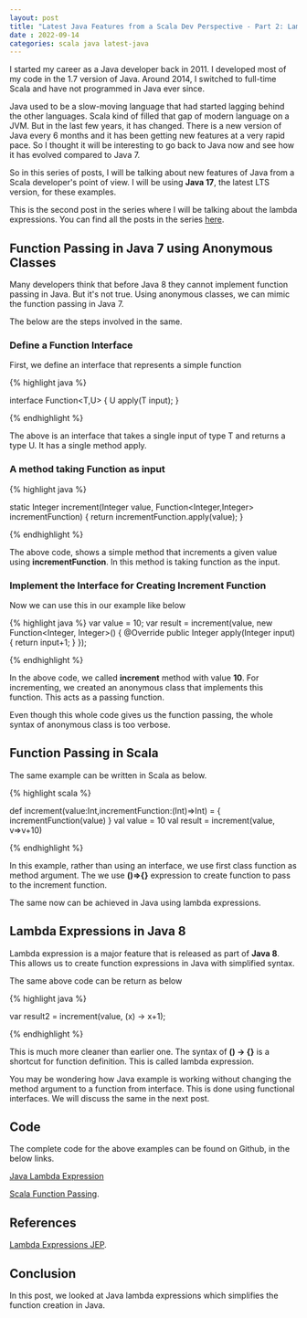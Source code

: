 ```yaml
---
layout: post
title: "Latest Java Features from a Scala Dev Perspective - Part 2: Lambda Expressions"
date : 2022-09-14
categories: scala java latest-java
---
```

I started my career as a Java developer back in 2011. I  developed most of my code in the 1.7 version of Java. Around 2014, I switched to full-time Scala and have not programmed in Java ever since.

Java used to be a slow-moving language that had started lagging behind the other languages. Scala kind of filled that gap of modern language on a JVM. But in the last few years, it has changed. There is a new version of Java every 6 months and it has been getting new features at a very rapid pace. So I thought it will be interesting to go back to Java now and see how it has evolved compared to Java 7.

So in this series of posts, I will be talking about new features of Java from a Scala developer's point of view. I will be using **Java 17**, the latest LTS version, for these examples.


This is the second post in the series where I will be talking about the lambda expressions. You can find all the posts in the series [here](/categories/latest-java).

## Function Passing in Java 7 using Anonymous Classes

Many developers think that before Java 8 they cannot implement function passing in Java. But it's not true. Using anonymous classes, we can mimic the function passing in Java 7.

The below are the steps involved in the same.

### Define a Function Interface

First, we define an interface that represents a simple function

{% highlight java %}

interface Function<T,U> {
   U apply(T input);
}

{% endhighlight %}

The above is an interface that takes a single input of type T and returns a type U. It has a single method apply.

### A method taking Function as input

{% highlight java %}

static Integer increment(Integer value, Function<Integer,Integer> incrementFunction) {
        return incrementFunction.apply(value);
}

{% endhighlight %}

The above code, shows a simple method that increments a given value using **incrementFunction**. In this method is taking
function as the input.

### Implement the Interface for Creating Increment Function

Now we can use this in our example like below 

{% highlight java %}
var value = 10;
var result = increment(value, new Function<Integer, Integer>() {
            @Override
            public Integer apply(Integer input) {
                return input+1;
            }
});

{% endhighlight %}

In the above code, we called  **increment** method with value **10**. For incrementing, we created an anonymous class that implements this function. This acts as a passing function.

Even though this whole code gives us the function passing, the whole syntax of anonymous class is too verbose.

## Function Passing in Scala

The same example can be written in Scala as below.

{% highlight scala %}

  def increment(value:Int,incrementFunction:(Int)=>Int) = {
    incrementFunction(value)
  }
  val value = 10
  val result = increment(value, v=>v+10)

{% endhighlight %}

In this example, rather than using an interface, we use first class function as method argument. The we use **()=>{}** expression to create function to pass to the increment function.  

The same now can be achieved in Java using lambda expressions.

## Lambda Expressions in Java 8

Lambda expression is a major feature that is released as part of **Java 8**. This allows us to create function expressions in Java with simplified syntax.

The same above code can be return as below 

{% highlight java %}

var result2 = increment(value, (x) -> x+1);

{% endhighlight %}

This is much more cleaner than earlier one. The syntax of **() -> {}** is a shortcut for function definition. This is called lambda expression.

You may be wondering how Java example is working without changing the method argument to a function from interface. This is done using functional interfaces. We will discuss the same in the next post.

## Code

The complete code for the above examples can be found on Github, in the below links.

[Java Lambda Expression](https://github.com/phatak-dev/latest-java/blob/master/src/main/java/com/madhu/lambdas/LambdaExpression.java)

[Scala Function Passing](https://github.com/phatak-dev/latest-java/blob/master/src/main/scala/com/madhu/functional/FunctionPassing.scala).


## References

[Lambda Expressions JEP](https://openjdk.org/jeps/126).

## Conclusion

In this post, we looked at Java lambda expressions which simplifies the function creation in Java.
